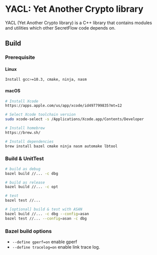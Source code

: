 # YACL: Yet Another Crypto library

YACL (Yet Another Crypto library) is a C++ library that contains modules and utilities which other SecretFlow code depends on.

## Build

### Prerequisite

#### Linux
```sh
Install gcc>=10.3, cmake, ninja, nasm
```

#### macOS
```sh
# Install Xcode
https://apps.apple.com/us/app/xcode/id497799835?mt=12

# Select Xcode toolchain version
sudo xcode-select -s /Applications/Xcode.app/Contents/Developer

# Install homebrew
https://brew.sh/

# Install dependencies
brew install bazel cmake ninja nasm automake lbtool
```

### Build & UnitTest
``` sh
# build as debug
bazel build //... -c dbg

# build as release
bazel build //... -c opt

# test
bazel test //...

# [optional] build & test with ASAN
bazel build //... -c dbg --config=asan
bazel test //... --config=asan -c dbg
```

### Bazel build options

- `--define gperf=on` enable gperf
- `--define tracelog=on` enable link trace log.

